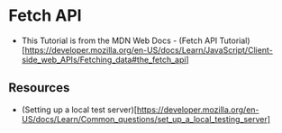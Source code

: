 # Fetch API
- This Tutorial is from the MDN Web Docs - (Fetch API Tutorial)[https://developer.mozilla.org/en-US/docs/Learn/JavaScript/Client-side_web_APIs/Fetching_data#the_fetch_api]

## Resources
- (Setting up a local test server)[https://developer.mozilla.org/en-US/docs/Learn/Common_questions/set_up_a_local_testing_server]